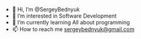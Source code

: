 - 👋 Hi, I’m @SergeyBednyuk
- 👀 I’m interested in Software Development
- 🌱 I’m currently learning All about programming
- 📫 How to reach me sergeybednyuk@gmail.com

<!---
SergeyBednyuk/SergeyBednyuk is a ✨ special ✨ repository because its `README.md` (this file) appears on your GitHub profile.
You can click the Preview link to take a look at your changes.
--->
